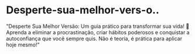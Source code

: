 # Desperte-sua-melhor-vers-o..
"Desperte Sua Melhor Versão: Um guia prático para transformar sua vida! 🚀 Aprenda a eliminar a procrastinação, criar hábitos poderosos e conquistar a autoconfiança que você sempre quis. Não é teoria, é prática para aplicar hoje mesmo!"
